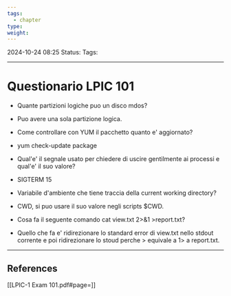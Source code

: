 ```yaml
---
tags:
  - chapter
type: 
weight:
---
```


2024-10-24 08:25
Status:
Tags:
___
# Questionario LPIC 101

- Quante partizioni logiche puo un disco mdos?
- Puo avere una sola partizione logica.

- Come controllare con YUM il pacchetto quanto e' aggiornato?
- yum check-update package

- Qual'e' il segnale usato per chiedere di uscire gentilmente ai processi e qual'e' il suo valore?
- SIGTERM 15

- Variabile d'ambiente che tiene traccia della current working directory?
- CWD, si puo usare il suo valore negli scripts $CWD.

- Cosa fa il seguente comando cat view.txt 2>&1 >report.txt?
- Quello che fa e' ridirezionare lo standard error di view.txt nello stdout corrente e poi ridirezionare lo stoud perche > equivale a 1> a report.txt.


___
## References
[[LPIC-1 Exam 101.pdf#page=]]